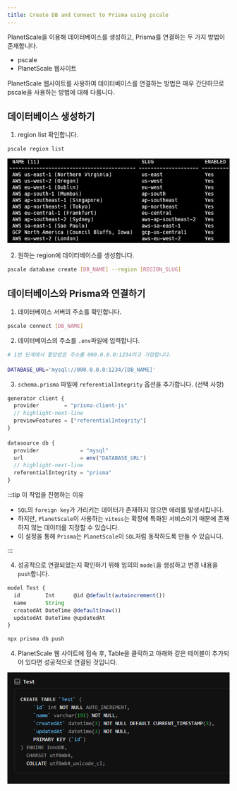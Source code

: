 ```yaml
---
title: Create DB and Connect to Prisma using pscale
---
```


PlanetScale을 이용해 데이터베이스를 생성하고, Prisma를 연결하는 두 가지 방법이 존재합니다.

- pscale
- PlanetScale 웹사이트

PlanetScale 웹사이트를 사용하여 데이터베이스를 연결하는 방법은 매우 간단하므로 pscale을 사용하는 방법에 대해 다룹니다.

## 데이터베이스 생성하기

1. region list 확인합니다.

```bash
pscale region list
```

![Pscale Region List](./region-list.png)

2. 원하는 region에 데이터베이스를 생성합니다.

```bash
pscale database create [DB_NAME] --region [REGION_SLUG]
```

## 데이터베이스와 Prisma와 연결하기

1. 데이터베이스 서버의 주소를 확인합니다.

```bash
pscale connect [DB_NAME]
```

2. 데이터베이스의 주소를 `.env`파일에 입력합니다.

```bash title=".env"
# 1번 단계에서 할당받은 주소를 000.0.0.0:1234라고 가정합니다.

DATABASE_URL='mysql://000.0.0.0:1234/[DB_NAME]'
```

3. `schema.prisma` 파일에 `referentialIntegrity` 옵션을 추가합니다. (선택 사항)

```ts title="schema.prisma"
generator client {
  provider        = "prisma-client-js"
  // highlight-next-line
  previewFeatures = ["referentialIntegrity"]
}

datasource db {
  provider             = "mysql"
  url                  = env("DATABASE_URL")
  // highlight-next-line
  referentialIntegrity = "prisma"
}
```

:::tip 이 작업을 진행하는 이유

- `SQL`의 `foreign key`가 가리키는 데이터가 존재하지 않으면 에러를 발생시킵니다.
- 하지만, `PlanetScale`이 사용하는 `vitess`는 확장에 특화된 서비스이기 때문에 존재하지 않는 데이터를 지정할 수 있습니다.
- 이 설정을 통해 `Prisma`는 `PlanetScale`이 `SQL`처럼 동작하도록 만들 수 있습니다.

:::

4. 성공적으로 연결되었는지 확인하기 위해 임의의 `model`을 생성하고 변경 내용을 `push`합니다.

```ts title="schema.prisma"
model Test {
  id        Int      @id @default(autoincrement())
  name      String
  createdAt DateTime @default(now())
  updatedAt DateTime @updatedAt
}
```

```bash
npx prisma db push
```

4. PlanetScale 웹 사이트에 접속 후, Table을 클릭하고 아래와 같은 테이블이 추가되어 있다면 성공적으로 연결된 것입니다.

![Schema](./schema.png)
